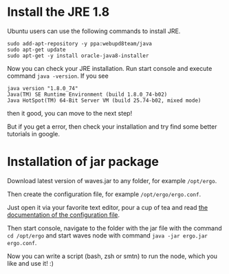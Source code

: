 # Install the JRE 1.8

Ubuntu users can use the following commands to install JRE.

```
sudo add-apt-repository -y ppa:webupd8team/java
sudo apt-get update
sudo apt-get -y install oracle-java8-installer
```

Now you can check your JRE installation. Run start console and execute command `java -version`. If you see

```
java version "1.8.0_74"
Java(TM) SE Runtime Environment (build 1.8.0_74-b02)
Java HotSpot(TM) 64-Bit Server VM (build 25.74-b02, mixed mode)
```

then it good, you can move to the next step!

But if you get a error, then check your installation and try find some better tutorials in google.

# Installation of jar package

Download latest version of waves.jar to any folder, for example `/opt/ergo`.

Then create the configuration file, for example `/opt/ergo/ergo.conf`.

Just open it via your favorite text editor, pour a cup of tea and read [the documentation of the configuration file](https://github.com/ergoplatform/ergo/wiki/Node-Configuration-File).

Then start console, navigate to the folder with the jar file with the command `cd /opt/ergo` and start waves node with command `java -jar ergo.jar ergo.conf`.

Now you can write a script (bash, zsh or smtn) to run the node, which you like and use it! :)